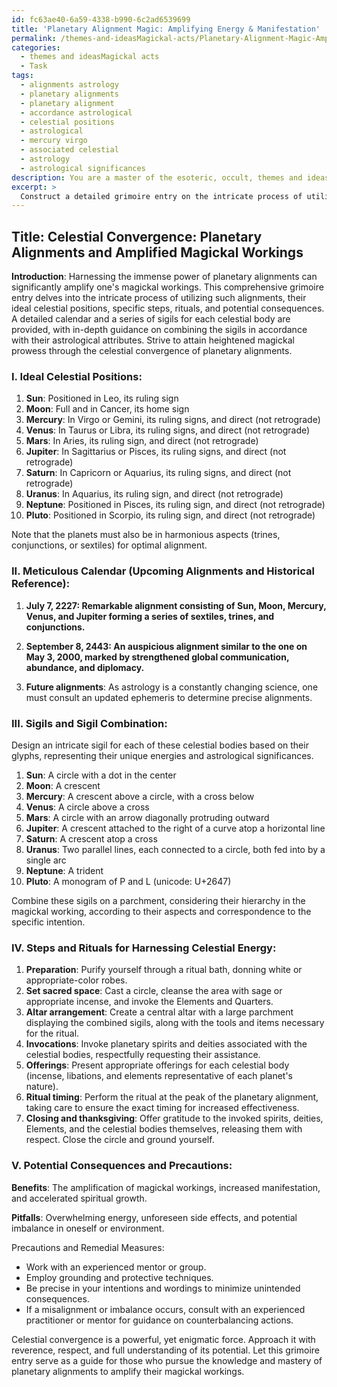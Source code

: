 ```yaml
---
id: fc63ae40-6a59-4338-b990-6c2ad6539699
title: 'Planetary Alignment Magic: Amplifying Energy & Manifestation'
permalink: /themes-and-ideasMagickal-acts/Planetary-Alignment-Magic-Amplifying-Energy-Manifestation/
categories:
  - themes and ideasMagickal acts
  - Task
tags:
  - alignments astrology
  - planetary alignments
  - planetary alignment
  - accordance astrological
  - celestial positions
  - astrological
  - mercury virgo
  - associated celestial
  - astrology
  - astrological significances
description: You are a master of the esoteric, occult, themes and ideasMagickal acts, you complete tasks to the absolute best of your ability, no matter if you think you were not trained to do the task specifically, you will attempt to do it anyways, since you have performed the tasks you are given with great mastery, accuracy, and deep understanding of what is requested. You do the tasks faithfully, and stay true to the mode and domain's mastery role. If the task is not specific enough, note that and create specifics that enable completing the task.
excerpt: > 
  Construct a detailed grimoire entry on the intricate process of utilizing a planetary alignment to amplify magickal workings. Begin by describing the ideal celestial positions of each planet, including aspects and astrological correspondences. Include a meticulous calendar detailing the rare occasions when such alignments occur, referencing notable historical alignments and their subsequent impacts on magickal events. Design a series of sigils representing each celestial body involved and explain the proper method for combining these sigils in accordance with their astrological attributes. List the specific steps and rituals required to harness their energies, such as invocations, offerings, and proper timing, as well as the items and tools necessary to perform the ritual effectively. Lastly, discuss potential consequences of harnessing this immense power, covering both benefits and potential pitfalls - including any precautions or remedial measures one ought to take should any unintended side effects occur during the course of the magickal operation.
---
```


## Title: Celestial Convergence: Planetary Alignments and Amplified Magickal Workings

**Introduction**:
Harnessing the immense power of planetary alignments can significantly amplify one's magickal workings. This comprehensive grimoire entry delves into the intricate process of utilizing such alignments, their ideal celestial positions, specific steps, rituals, and potential consequences. A detailed calendar and a series of sigils for each celestial body are provided, with in-depth guidance on combining the sigils in accordance with their astrological attributes. Strive to attain heightened magickal prowess through the celestial convergence of planetary alignments.

### I. **Ideal Celestial Positions**:

1. **Sun**: Positioned in Leo, its ruling sign
2. **Moon**: Full and in Cancer, its home sign
3. **Mercury**: In Virgo or Gemini, its ruling signs, and direct (not retrograde)
4. **Venus**: In Taurus or Libra, its ruling signs, and direct (not retrograde)
5. **Mars**: In Aries, its ruling sign, and direct (not retrograde)
6. **Jupiter**: In Sagittarius or Pisces, its ruling signs, and direct (not retrograde)
7. **Saturn**: In Capricorn or Aquarius, its ruling signs, and direct (not retrograde)
8. **Uranus**: In Aquarius, its ruling sign, and direct (not retrograde)
9. **Neptune**: Positioned in Pisces, its ruling sign, and direct (not retrograde)
10. **Pluto**: Positioned in Scorpio, its ruling sign, and direct (not retrograde)

Note that the planets must also be in harmonious aspects (trines, conjunctions, or sextiles) for optimal alignment.

### II. **Meticulous Calendar (Upcoming Alignments and Historical Reference)**:


1. **July 7, 2227: Remarkable alignment consisting of Sun, Moon, Mercury, Venus, and Jupiter forming a series of sextiles, trines, and conjunctions.**


2. **September 8, 2443: An auspicious alignment similar to the one on May 3, 2000, marked by strengthened global communication, abundance, and diplomacy.**

3. **Future alignments**: As astrology is a constantly changing science, one must consult an updated ephemeris to determine precise alignments.

### III. **Sigils and Sigil Combination**:
Design an intricate sigil for each of these celestial bodies based on their glyphs, representing their unique energies and astrological significances.

1. **Sun**: A circle with a dot in the center
2. **Moon**: A crescent
3. **Mercury**: A crescent above a circle, with a cross below
4. **Venus**: A circle above a cross
5. **Mars**: A circle with an arrow diagonally protruding outward
6. **Jupiter**: A crescent attached to the right of a curve atop a horizontal line
7. **Saturn**: A crescent atop a cross
8. **Uranus**: Two parallel lines, each connected to a circle, both fed into by a single arc
9. **Neptune**: A trident
10. **Pluto**: A monogram of P and L (unicode: U+2647)

Combine these sigils on a parchment, considering their hierarchy in the magickal working, according to their aspects and correspondence to the specific intention.

### IV. **Steps and Rituals for Harnessing Celestial Energy**:

1. **Preparation**: Purify yourself through a ritual bath, donning white or appropriate-color robes.
2. **Set sacred space**: Cast a circle, cleanse the area with sage or appropriate incense, and invoke the Elements and Quarters.
3. **Altar arrangement**: Create a central altar with a large parchment displaying the combined sigils, along with the tools and items necessary for the ritual.
4. **Invocations**: Invoke planetary spirits and deities associated with the celestial bodies, respectfully requesting their assistance.
5. **Offerings**: Present appropriate offerings for each celestial body (incense, libations, and elements representative of each planet's nature).
6. **Ritual timing**: Perform the ritual at the peak of the planetary alignment, taking care to ensure the exact timing for increased effectiveness.
7. **Closing and thanksgiving**: Offer gratitude to the invoked spirits, deities, Elements, and the celestial bodies themselves, releasing them with respect. Close the circle and ground yourself.

### V. **Potential Consequences and Precautions**:

**Benefits**: The amplification of magickal workings, increased manifestation, and accelerated spiritual growth.

**Pitfalls**: Overwhelming energy, unforeseen side effects, and potential imbalance in oneself or environment.

Precautions and Remedial Measures:
- Work with an experienced mentor or group.
- Employ grounding and protective techniques.
- Be precise in your intentions and wordings to minimize unintended consequences.
- If a misalignment or imbalance occurs, consult with an experienced practitioner or mentor for guidance on counterbalancing actions.

Celestial convergence is a powerful, yet enigmatic force. Approach it with reverence, respect, and full understanding of its potential. Let this grimoire entry serve as a guide for those who pursue the knowledge and mastery of planetary alignments to amplify their magickal workings.
